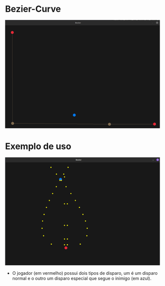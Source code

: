 # Bezier-Curve


![](gif/bezier.gif)

# Exemplo de uso

![](gif/play.gif)


- O jogador (em vermelho) possui dois tipos de disparo, um é um disparo normal e o outro um disparo especial que segue o inimigo (em azul).
